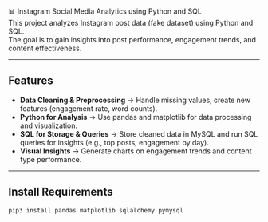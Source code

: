 📊 Instagram Social Media Analytics using Python and SQL  
This project analyzes Instagram post data (fake dataset) using Python and SQL.  
The goal is to gain insights into post performance, engagement trends, and content effectiveness.  

---

## Features
- **Data Cleaning & Preprocessing** → Handle missing values, create new features (engagement rate, word counts).  
- **Python for Analysis** → Use pandas and matplotlib for data processing and visualization.  
- **SQL for Storage & Queries** → Store cleaned data in MySQL and run SQL queries for insights (e.g., top posts, engagement by day).  
- **Visual Insights** → Generate charts on engagement trends and content type performance.  

---

## Install Requirements
```bash
pip3 install pandas matplotlib sqlalchemy pymysql
